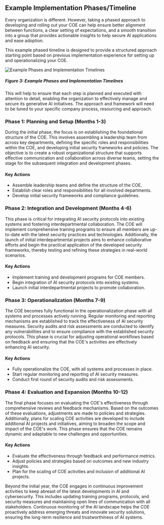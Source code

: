 ## Example Implementation Phases/Timeline

Every organization is different. However, taking a phased approach to developing and rolling out your COE can help ensure better alignment between functions, a clear setting of expectations, and a smooth transition into a group that provides actionable insights to help secure AI applications and ease adoption.

This example phased timeline is designed to provide a structured approach starting point based on previous implementation experience for setting up and operationalizing your COE.

![Example Phases and Implementation Timelines](images/fig_3.png)

##### Figure 3: Example Phases and Implementation Timelines

This will help to ensure that each step is planned and executed with attention to detail, enabling the organization to effectively manage and secure its generative AI initiatives. The approach and framework will need to be tuned to your specific company process, resourcing and approach.

### Phase 1: Planning and Setup (Months 1-3)

During the initial phase, the focus is on establishing the foundational structure of the COE. This involves assembling a leadership team from across key departments, defining the specific roles and responsibilities within the COE, and developing initial security frameworks and policies. The objective is to create a robust organizational structure that supports effective communication and collaboration across diverse teams, setting the stage for the subsequent integration and development phases.

#### Key Actions
- Assemble leadership teams and define the structure of the COE.
- Establish clear roles and responsibilities for all involved departments.
- Develop initial security frameworks and compliance guidelines.

### Phase 2: Integration and Development (Months 4-6)

This phase is critical for integrating AI security protocols into existing systems and fostering interdepartmental collaboration. The COE will implement comprehensive training programs to ensure all members are up-to-date with the latest security practices and technologies. Additionally, the launch of initial interdepartmental projects aims to enhance collaborative efforts and begin the practical application of the developed security frameworks, thereby testing and refining these strategies in real-world scenarios.

#### Key Actions
- Implement training and development programs for COE members.
- Begin integration of AI security protocols into existing systems.
- Launch initial interdepartmental projects to promote collaboration.

### Phase 3: Operationalization (Months 7-9)

The COE becomes fully functional in the operationalization phase with all systems and processes actively running. Regular monitoring and reporting mechanisms are established to track the effectiveness of AI security measures. Security audits and risk assessments are conducted to identify any vulnerabilities and to ensure compliance with the established security protocols. This phase is crucial for adjusting operational workflows based on feedback and ensuring that the COE's activities are effectively enhancing AI security.

#### Key Actions
- Fully operationalize the COE, with all systems and processes in place.
- Start regular monitoring and reporting of AI security measures.
- Conduct first round of security audits and risk assessments.

### Phase 4: Evaluation and Expansion (Months 10-12)

The final phase focuses on evaluating the COE's effectiveness through comprehensive reviews and feedback mechanisms. Based on the outcomes of these evaluations, adjustments are made to policies and strategies. Additionally, plans for scaling COE activities are developed to include additional AI projects and initiatives, aiming to broaden the scope and impact of the COE's work. This phase ensures that the COE remains dynamic and adaptable to new challenges and opportunities.

#### Key Actions
- Evaluate the effectiveness through feedback and performance metrics.
- Adjust policies and strategies based on outcomes and new industry insights.
- Plan for the scaling of COE activities and inclusion of additional AI projects.

Beyond the initial year, the COE engages in continuous improvement activities to keep abreast of the latest developments in AI and cybersecurity. This includes updating training programs, protocols, and security measures and maintaining open lines of communication with all stakeholders. Continuous monitoring of the AI landscape helps the COE proactively address emerging threats and innovate security solutions, ensuring the long-term resilience and trustworthiness of AI systems.
